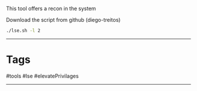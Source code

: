 This tool offers a recon in the system


Download the script from github (diego-treitos)

````bash
./lse.sh -l 2
````

-----

# Tags

#tools #lse #elevatePrivilages 

-----